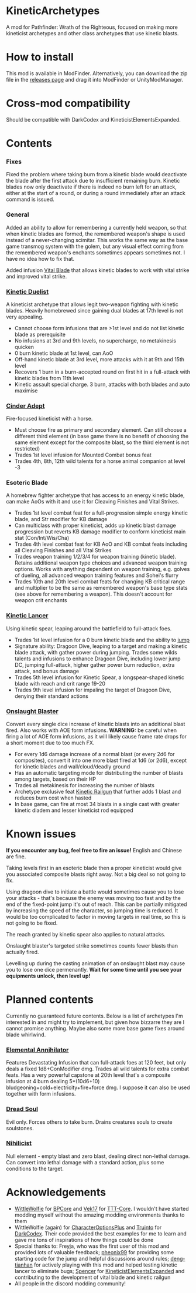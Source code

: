 # KineticArchetypes
A mod for Pathfinder: Wrath of the Righteous, focused on making more kineticist archetypes and other class archetypes that use kinetic blasts.

# How to install

This mod is available in ModFinder. Alternatively, you can download the zip file in the [releases page](https://github.com/NosVladimir/KineticArchetypes/releases/) and drag it into ModFinder or UnityModManager.

# Cross-mod compatibility

Should be compatible with DarkCodex and KineticistElementsExpanded.

# Contents
### Fixes
Fixed the problem where taking burn from a kinetic blade would deactivate the blade after the first attack due to insufficient remaining burn. Kinetic blades now only deactivate if there is indeed no burn left for an attack, either at the start of a round, or during a round immediately after an attack command is issued.

### General
Added an ability to allow for remembering a currently held weapon, so that when kinetic blades are formed, the remembered weapon's shape is used instead of a never-changing scimitar. This works the same way as the base game transmog system with the golem, but any visual effect coming from the remembered weapon's enchants sometimes appears sometimes not. I have no idea how to fix that.

Added infusion [Vital Blade](https://libraryofmetzofitz.fandom.com/wiki/Kinetic_Blade#VITAL_BLADE) that allows kinetic blades to work with vital strike and improved vital strike.

### [Kinetic Duelist](https://www.d20pfsrd.com/alternative-rule-systems/occult-adventures/occult-classes/kineticist/archetypes/legendary-games-kineticist-archetypes/kinetic-duelist/)

A kineticist archetype that allows legit two-weapon fighting with kinetic blades. Heavily homebrewed since gaining dual blades at 17th level is not very appealing.
- Cannot choose form infusions that are >1st level and do not list kinetic blade as prerequisite
- No infusions at 3rd and 9th levels, no supercharge, no metakinesis quicken
- 0 burn kinetic blade at 1st level, can AoO
- Off-hand kinetic blade at 3rd level, more attacks with it at 9th and 15th level
- Recovers 1 burn in a burn-accepted round on first hit in a full-attack with kinetic blades from 11th level
- Kinetic assault special charge. 3 burn, attacks with both blades and auto maximise

### [Cinder Adept](https://www.d20pfsrd.com/alternative-rule-systems/occult-adventures/occult-classes/kineticist/archetypes/paizo-llc-kineticist-archetypes/cinder-adept-kineticist-archetype/)

Fire-focused kineticist with a horse.
- Must choose fire as primary and secondary element. Can still choose a different third element (in base game there is no benefit of choosing the same element except for the composite blast, so the third element is not restricted)
- Trades 1st level infusion for Mounted Combat bonus feat 
- Trades 4th, 8th, 12th wild talents for a horse animal companion at level -3

### Esoteric Blade
A homebrew fighter archetype that has access to an energy kinetic blade, can make AoOs with it and use it for Cleaving Finishes and Vital Strikes.
- Trades 1st level combat feat for a full-progression simple energy kinetic blade, and Str modifier for KB damage
- Can multiclass with proper kineticist, adds up kinetic blast damage progression but reverts KB damage modifier to conform kineticist main stat (Con/Int/Wis/Cha)
- Trades 4th level combat feat for KB AoO and KB combat feats including all Cleaving Finishes and all Vital Strikes
- Trades weapon training 1/2/3/4 for weapon training (kinetic blade). Retains additional weapon type choices and advanced weapon training options. Works with anything dependent on weapon training, e.g. golves of dueling, all advanced weapon training features and Sohei's flurry
- Trades 10th and 20th level combat feats for changing KB critical range and multiplier to be the same as remembered weapon's base type stats (see above for remembering a weapon). This doesn't account for weapon crit enchants

### [Kinetic Lancer](https://www.d20pfsrd.com/alternative-rule-systems/occult-adventures/occult-classes/kineticist/archetypes/legendary-games-kineticist-archetypes/kinetic-lancer/)
Using kinetic spear, leaping around the battlefield to full-attack foes.
- Trades 1st level infusion for a 0 burn kinetic blade and the ability to [jump](https://www.d20pfsrd.com/skills/Acrobatics/#jumping-and-falling)
- Signature ability: Dragoon Dive, leaping to a target and making a kinetic blade attack, with gather power during jumping. Trades some wilds talents and infusions to enhance Dragoon Dive, including lower jump DC, jumping full-attack, higher gather power burn reduction, extra attack, and bonus damage  
- Trades 5th level infusion for Kinetic Spear, a longspear-shaped kinetic blade with reach and crit range 19-20
- Trades 9th level infusion for impaling the target of Dragoon Dive, denying their standard actions

### [Onslaught Blaster](https://www.d20pfsrd.com/alternative-rule-systems/occult-adventures/occult-classes/kineticist/archetypes/legendary-games-kineticist-archetypes/onslaught-blaster/)
Convert every single dice increase of kinetic blasts into an additional blast fired. Also works with AOE form infusions. **WARNING:** be careful when firing a lot of AOE form infusions, as it will likely cause frame rate drops for a short moment due to too much FX.
- For every 1d6 damage increase of a normal blast (or every 2d6 for composites), convert it into one more blast fired at 1d6 (or 2d6), except for kinetic blades and wall/cloud/deadly ground
- Has an automatic targeting mode for distributing the number of blasts among targets, based on their HP
- Trades all metakinesis for increasing the number of blasts
- Archetype exclusive feat [Kinetic Railgun](https://www.d20pfsrd.com/alternative-rule-systems/occult-adventures/occult-classes/kineticist/archetypes/legendary-games-kineticist-archetypes/onslaught-blaster#Kinetic_Railgun) that further adds 1 blast and reduces burn cost when hasted
- In base game, can fire at most 34 blasts in a single cast with greater kinetic diadem and lesser kineticist rod equipped

# Known issues
**If you encounter any bug, feel free to fire an issue!** English and Chinese are fine.

Taking levels first in an esoteric blade then a proper kineticist would give you associated composite blasts right away. Not a big deal so not going to fix.

Using dragoon dive to initiate a battle would sometimes cause you to lose your attacks - that's because the enemy was moving too fast and by the end of the fixed-point jump it's out of reach. This can be partially mitigated by increasing the speed of the character, so jumping time is reduced. It would be too complicated to factor in moving targets in real time, so this is not going to be fixed.

The reach granted by kinetic spear also applies to natural attacks.

Onslaught blaster's targeted strike sometimes counts fewer blasts than actually fired.

Levelling up during the casting animation of an onslaught blast may cause you to lose one dice permenantly. **Wait for some time until you see your equipments unlock, then level up!**

# Planned contents
Currently no guaranteed future contents. Below is a list of archetypes I'm interested in and might try to implement, but given how bizzarre they are I cannot promise anything. Maybe also some more base game fixes around blade whirlwind.

### [Elemental Annihilator](https://www.d20pfsrd.com/alternative-rule-systems/occult-adventures/occult-classes/kineticist/archetypes/paizo-llc-kineticist-archetypes/elemental-annihilator-kineticist-archetype/)
Features Devastating Infusion that can full-attack foes at 120 feet, but only deals a fixed 1d8+ConModifier dmg. Trades all wild talents for extra combat feats. Has a very powerful capstone at 20th level that's a composite infusion at 4 burn dealing 5*(10d6+10) bludgeoning+cold+electricity+fire+force dmg. I suppose it can also be used together with form infusions.

### [Dread Soul](https://www.d20pfsrd.com/alternative-rule-systems/occult-adventures/occult-classes/kineticist/archetypes/legendary-games-kineticist-archetypes/dread-soul/)
Evil only. Forces others to take burn. Drains creatures souls to create soulstones.

### [Nihilicist](https://www.d20pfsrd.com/alternative-rule-systems/occult-adventures/occult-classes/kineticist/archetypes/legendary-games-kineticist-archetypes/nihilicist/)
Null element - empty blast and zero blast, dealing direct non-lethal damage. Can convert into lethal damage with a standard action, plus some conditions to the target.

# Acknowledgements
- [WittleWolfie](https://github.com/WittleWolfie) for [BPCore](https://wittlewolfie.github.io/WW-Blueprint-Core/articles/intro.html) and [Vek17](https://github.com/Vek17) for [TTT-Core](https://github.com/Vek17/TabletopTweaks-Core). I wouldn't have started modding myself without the amazing modding environments thanks to them
- WittleWolfie (again) for [CharacterOptionsPlus](https://github.com/WittleWolfie/CharacterOptionsPlus) and [Truinto](https://github.com/Truinto) for [DarkCodex](https://github.com/Truinto/DarkCodex). Their code provided the best examples for me to learn and gave me tons of inspirations of how things could be done
- Special thanks to: Freyja, who was the first user of this mod and provided lots of valuable feedback; [pheonix99](https://github.com/pheonix99) for providing some starting code for the jump and helpful discussions around rules; [deng-tianhan](https://github.com/deng-tianhan) for actively playing with this mod and helped testing kinetic lancer to eliminate bugs; [Spencer](https://github.com/SpencerMycek) for [KineticistElementsExpanded](https://github.com/SpencerMycek/KineticistExpandedElements) and contributing to the development of vital blade and kinetic railgun
- All people in the discord modding community!

